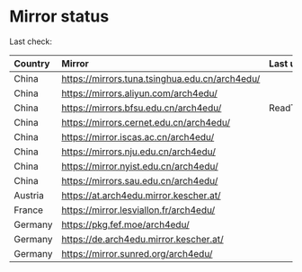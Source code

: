 <script src="./time.js"></script>
# Mirror status
Last check: <script type="text/javascript">localize(1720970922.9686801);</script>

|Country|Mirror|Last update|
|:------|:-----|:----------|
|China|https://mirrors.tuna.tsinghua.edu.cn/arch4edu/|<script type="text/javascript">localize(1720939051);</script>|
|China|https://mirrors.aliyun.com/arch4edu/|<script type="text/javascript">localize(1720939051);</script>|
|China|https://mirrors.bfsu.edu.cn/arch4edu/|ReadTimeout|
|China|https://mirrors.cernet.edu.cn/arch4edu/|<script type="text/javascript">localize(1720939051);</script>|
|China|https://mirror.iscas.ac.cn/arch4edu/|<script type="text/javascript">localize(1720939051);</script>|
|China|https://mirrors.nju.edu.cn/arch4edu/|<script type="text/javascript">localize(1720852453);</script>|
|China|https://mirror.nyist.edu.cn/arch4edu/|<script type="text/javascript">localize(1720939051);</script>|
|China|https://mirrors.sau.edu.cn/arch4edu/|<script type="text/javascript">localize(1720939051);</script>|
|Austria|https://at.arch4edu.mirror.kescher.at/|<script type="text/javascript">localize(1720939051);</script>|
|France|https://mirror.lesviallon.fr/arch4edu/|<script type="text/javascript">localize(1720939051);</script>|
|Germany|https://pkg.fef.moe/arch4edu/|<script type="text/javascript">localize(1720939051);</script>|
|Germany|https://de.arch4edu.mirror.kescher.at/|<script type="text/javascript">localize(1720939051);</script>|
|Germany|https://mirror.sunred.org/arch4edu/|<script type="text/javascript">localize(1720939051);</script>|

<script src="./tablefilter/tablefilter.js"></script>
<script src="./table.js"></script>
